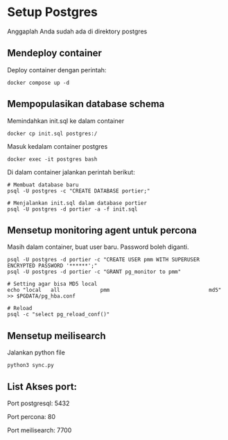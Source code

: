 # Setup Postgres
Anggaplah Anda sudah ada di direktory postgres
## Mendeploy container
Deploy container dengan perintah:
``` 
docker compose up -d
```
## Mempopulasikan database schema
Memindahkan init.sql ke dalam container
```
docker cp init.sql postgres:/ 
```
Masuk kedalam container postgres
```
docker exec -it postgres bash
```
Di dalam container jalankan perintah berikut:
```
# Membuat database baru
psql -U postgres -c "CREATE DATABASE portier;"

# Menjalankan init.sql dalam database portier
psql -U postgres -d portier -a -f init.sql
```
## Mensetup monitoring agent untuk percona
Masih dalam container, buat user baru. Password boleh diganti.
```
psql -U postgres -d portier -c "CREATE USER pmm WITH SUPERUSER ENCRYPTED PASSWORD '******';"
psql -U postgres -d portier -c "GRANT pg_monitor to pmm"

# Setting agar bisa MD5 local
echo "local   all             pmm                                md5" >> $PGDATA/pg_hba.conf

# Reload
psql -c "select pg_reload_conf()"
```
## Mensetup meilisearch
Jalankan python file
```
python3 sync.py
```
## List Akses port:
Port postgresql: 5432

Port percona: 80

Port meilisearch: 7700
